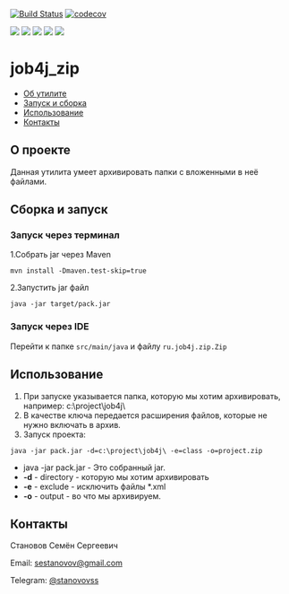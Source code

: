 [![Build Status](https://travis-ci.com/stanovov/job4j_zip.svg?branch=master)](https://travis-ci.com/stanovov/job4j_zip)
[![codecov](https://codecov.io/gh/stanovov/job4j_zip/branch/master/graph/badge.svg)](https://codecov.io/gh/stanovov/job4j_zip)

![](https://img.shields.io/badge/Maven-=_3-red)
![](https://img.shields.io/badge/Java-=_14-orange)
![](https://img.shields.io/badge/JUnit-=_4-yellowgreen)
![](https://img.shields.io/badge/JaCoCo-c75a28)
![](https://img.shields.io/badge/Checkstyle-lightgrey)

# job4j_zip

+ [Об утилите](#0б-утилите)
+ [Запуск и сборка](#Сборка-и-запуск)
+ [Использование](#Использование)
+ [Контакты](#Контакты)

## О проекте

Данная утилита умеет архивировать папки с вложенными в неё файлами.

## Сборка и запуск

### Запуск через терминал

1.Собрать jar через Maven

`mvn install -Dmaven.test-skip=true`

2.Запустить jar файл

`java -jar target/pack.jar`

### Запуск через IDE

Перейти к папке `src/main/java` и файлу `ru.job4j.zip.Zip`

## Использование

1. При запуске указывается папка, которую мы хотим архивировать, например: c:\project\job4j\
2. В качестве ключа передается расширения файлов, которые не нужно включать в архив.
3. Запуск проекта:

`java -jar pack.jar -d=c:\project\job4j\ -e=class -o=project.zip`

+ java -jar pack.jar - Это собранный jar.
+ **-d** - directory - которую мы хотим архивировать
+ **-e** - exclude - исключить файлы *.xml
+ **-o** - output - во что мы архивируем.

## Контакты

Становов Семён Сергеевич

Email: sestanovov@gmail.com

Telegram: [@stanovovss](https://t.me/stanovovss)